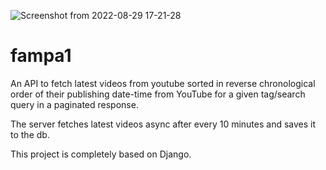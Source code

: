 ![Screenshot from 2022-08-29 17-21-28](https://user-images.githubusercontent.com/58148990/187277827-7e0de9d5-cbeb-4271-b38e-d8e6bed83a93.png)
# fampa1
An API to fetch latest videos from youtube sorted in reverse chronological order of their publishing date-time from YouTube for a given tag/search query in a paginated response.

The server fetches latest videos async after every 10 minutes and saves it to the db.

This project is completely based on Django.
